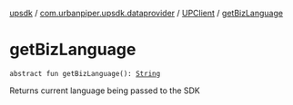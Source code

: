 [upsdk](../../index.md) / [com.urbanpiper.upsdk.dataprovider](../index.md) / [UPClient](index.md) / [getBizLanguage](./get-biz-language.md)

# getBizLanguage

`abstract fun getBizLanguage(): `[`String`](https://kotlinlang.org/api/latest/jvm/stdlib/kotlin/-string/index.html)

Returns current language being passed to the SDK

